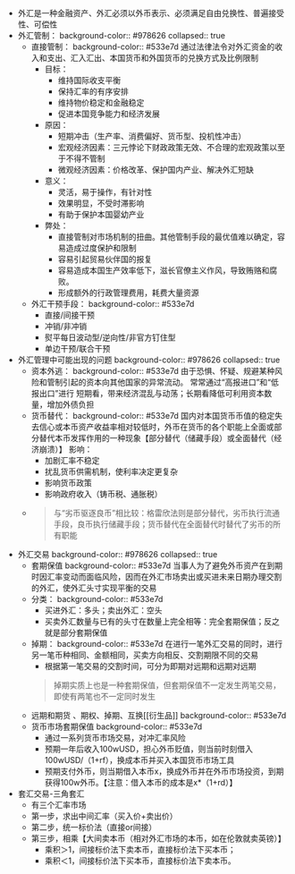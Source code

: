- 外汇是一种金融资产、外汇必须以外币表示、必须满足自由兑换性、普遍接受性、可偿性
- 外汇管制：
  background-color:: #978626
  collapsed:: true
	- 直接管制：
	  background-color:: #533e7d
	  通过法律法令对外汇资金的收入和支出、汇入汇出、本国货币和外国货币的兑换方式及比例限制
		- 目标：
		  * 维持国际收支平衡
		  * 保持汇率的有序安排
		  * 维持物价稳定和金融稳定
		  * 促进本国竞争能力和经济发展
		- 原因：
		  * 短期冲击（生产率、消费偏好、货币型、投机性冲击）
		  * 宏观经济因素：三元悖论下财政政策无效、不合理的宏观政策以至于不得不管制
		  * 微观经济因素：价格改革、保护国内产业、解决外汇短缺
		- 意义：
		  * 灵活，易于操作，有针对性
		  * 效果明显，不受时滞影响
		  * 有助于保护本国婴幼产业
		- 弊处：
		  * 直接管制对市场机制的扭曲。其他管制手段的最优值难以确定，容易造成过度保护和限制
		  * 容易引起贸易伙伴国的报复
		  * 容易造成本国生产效率低下，滋长官僚主义作风，导致贿赂和腐败。
		  * 形成额外的行政管理费用，耗费大量资源
	- 外汇干预手段：
	  background-color:: #533e7d
		- 直接/间接干预
		- 冲销/非冲销
		- 熨平每日波动型/逆向性/非官方钉住型
		- 单边干预/联合干预
- 外汇管理中可能出现的问题
  background-color:: #978626
  collapsed:: true
	- 资本外逃：
	  background-color:: #533e7d
	  由于恐惧、怀疑、规避某种风险和管制引起的资本向其他国家的异常流动。
	  常常通过“高报进口”和“低报出口”进行
	  短期看，带来经济混乱与动荡；长期看降低可利用资本数量，增加外债负担
	- 货币替代：
	  background-color:: #533e7d
	  国内对本国货币币值的稳定失去信心或本币资产收益率相对较低时，外币在货币的各个职能上全面或部分替代本币发挥作用的一种现象【部分替代（储藏手段）或全面替代（经济崩溃）】
	  影响：
	  * 加剧汇率不稳定
	  * 扰乱货币供需机制，使利率决定更复杂
	  * 影响货币政策
	  * 影响政府收入（铸币税、通胀税）
	- > 与“劣币驱逐良币”相比较：格雷欣法则是部分替代，劣币执行流通手段，良币执行储藏手段；货币替代在全面替代时替代了劣币的所有职能
- 外汇交易
  background-color:: #978626
  collapsed:: true
	- 套期保值
	  background-color:: #533e7d
	  当事人为了避免外币资产在到期时因汇率变动而面临风险，因而在外汇市场卖出或买进未来日期办理交割的外汇，使外汇头寸实现平衡的交易
	- 分类：
	  background-color:: #533e7d
	  * 买进外汇：多头；卖出外汇：空头
	  * 买卖外汇数量与已有的头寸在数量上完全相等：完全套期保值；反之就是部分套期保值
	- 掉期：
	  background-color:: #533e7d
	  在进行一笔外汇交易的同时，进行另一笔币种相同、金额相同，买卖方向相反、交割期限不同的交易
	  * 根据第一笔交易的交割时间，可分为即期对远期和远期对远期
	  > 掉期实质上也是一种套期保值，但套期保值不一定发生两笔交易，即使有两笔也不一定同时发生
	- 远期和期货 、期权、掉期、互换[[衍生品]]
	  background-color:: #533e7d
	- 货币市场套期保值
	  background-color:: #533e7d
		- 通过一系列货币市场交易，对冲汇率风险
		- 预期一年后收入100wUSD，担心外币贬值，则当前时刻借入100wUSD/（1+rf），换成本币并买入本国货币市场工具
		- 预期支付外币，则当期借入本币x，换成外币并在外币市场投资，到期获得100w外币。【注意：借入本币的成本是x*（1+rd）】
- 套汇交易-三角套汇
	- 有三个汇率市场
	- 第一步，求出中间汇率（买入价+卖出价）
	- 第二步，统一标价法（直接or间接）
	- 第三步，相乘【大间卖本币（相对外汇市场的本币，如在伦敦就卖英镑）】
		- 乘积＞1，间接标价法下卖本币，直接标价法下买本币；
		- 乘积＜1，间接标价法下买本币，直接标价法下卖本币。